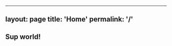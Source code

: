 <!-- ---
# Feel free to add content and custom Front Matter to this file.
# To modify the layout, see https://jekyllrb.com/docs/themes/#overriding-theme-defaults

layout: home
---
Test -->
---
layout: page
title: 'Home'
permalink: '/'
---

## Sup world!